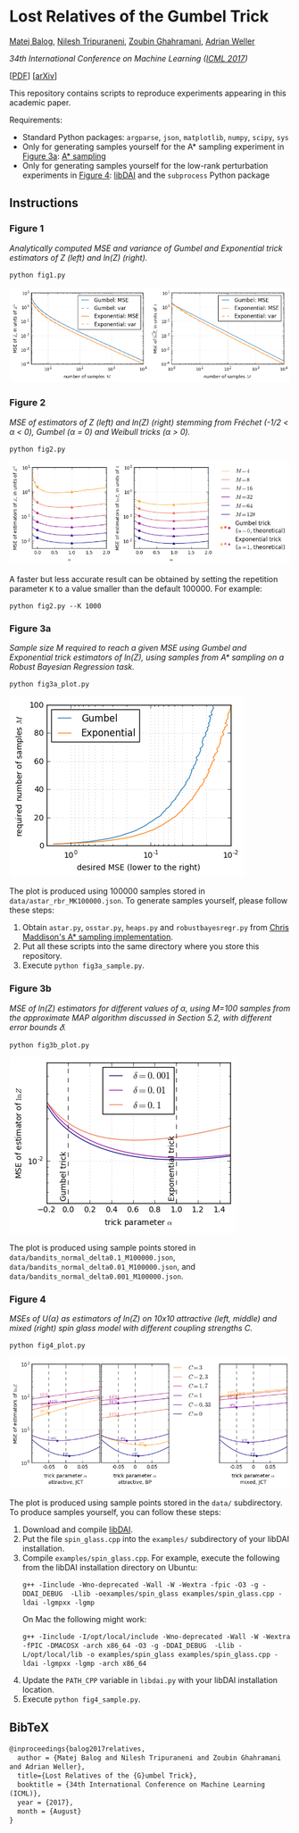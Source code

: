 # Lost Relatives of the Gumbel Trick

[Matej Balog](http://matejbalog.eu/en/research/), [Nilesh Tripuraneni](https://amplab.cs.berkeley.edu/author/nilesh_tripuraneni/), [Zoubin Ghahramani](http://mlg.eng.cam.ac.uk/zoubin/), [Adrian Weller](http://mlg.eng.cam.ac.uk/adrian/)

*34th International Conference on Machine Learning ([ICML 2017](https://2017.icml.cc/))*

[[PDF](http://matejbalog.eu/research/lost_relatives_of_the_gumbel_trick.pdf)] 
[[arXiv](https://arxiv.org/abs/1706.04161)]

This repository contains scripts to reproduce experiments appearing in this academic paper.

Requirements:
* Standard Python packages: `argparse`, `json`, `matplotlib`, `numpy`, `scipy`, `sys`
* Only for generating samples yourself for the A\* sampling experiment in [Figure 3a](#figure-3a): [A\* sampling](https://github.com/cmaddis/astar-sampling)
* Only for generating samples yourself for the low-rank perturbation experiments in [Figure 4](#figure-4): [libDAI](https://staff.fnwi.uva.nl/j.m.mooij/libDAI/) and the `subprocess` Python package

## Instructions

### Figure 1

*Analytically computed MSE and variance of Gumbel and Exponential trick estimators of Z (left) and ln(Z) (right).*
```
python fig1.py
```
![Figure 1](/figures/fig1.png?raw=true "Figure 1")

### Figure 2

*MSE of estimators of Z (left) and ln(Z) (right) stemming from Fréchet (-1/2 < α < 0), Gumbel (α = 0) and Weibull tricks (α > 0).*
```
python fig2.py
```
![Figure 2](/figures/fig2_K100000.png?raw=true "Figure 2")

A faster but less accurate result can be obtained by setting the repetition parameter `K` to a value smaller than the default 100000. For example:
```
python fig2.py --K 1000
```

### Figure 3a
*Sample size M required to reach a given MSE using Gumbel and Exponential trick estimators of ln(Z), using samples from A\* sampling on a Robust Bayesian Regression task.*
```
python fig3a_plot.py
```
![Figure 3a](/figures/fig3a.png?raw=true "Figure 3a")

The plot is produced using 100000 samples stored in `data/astar_rbr_MK100000.json`. To generate samples yourself, please follow these steps:
1. Obtain `astar.py`, `osstar.py`, `heaps.py` and `robustbayesregr.py` from [Chris Maddison's A\* sampling implementation](https://github.com/cmaddis/astar-sampling).
2. Put all these scripts into the same directory where you store this repository.
3. Execute `python fig3a_sample.py`.

### Figure 3b
*MSE of ln(Z) estimators for different values of α, using M=100 samples from the approximate MAP algorithm discussed in Section 5.2, with different error bounds 𝛿.*
```
python fig3b_plot.py
```
![Figure 3b](/figures/fig3b.png?raw=true "Figure 3b")

The plot is produced using sample points stored in `data/bandits_normal_delta0.1_M100000.json`, `data/bandits_normal_delta0.01_M100000.json`, and `data/bandits_normal_delta0.001_M100000.json`.

### Figure 4
*MSEs of U(α) as estimators of ln(Z) on 10x10 attractive (left, middle) and mixed (right) spin glass model with different coupling strengths C.*
```
python fig4_plot.py
```
![Figure 4](/figures/fig4.png?raw=true "Figure 4")

The plot is produced using sample points stored in the `data/` subdirectory. To produce samples yourself, you can follow these steps:
1. Download and compile [libDAI](https://staff.fnwi.uva.nl/j.m.mooij/libDAI/).
2. Put the file `spin_glass.cpp` into the `examples/` subdirectory of your libDAI installation.
3. Compile `examples/spin_glass.cpp`. For example, execute the following from the libDAI installation directory on Ubuntu:
    ```
    g++ -Iinclude -Wno-deprecated -Wall -W -Wextra -fpic -O3 -g -DDAI_DEBUG  -Llib -oexamples/spin_glass examples/spin_glass.cpp -ldai -lgmpxx -lgmp
    ```
    On Mac the following might work:
    ```
    g++ -Iinclude -I/opt/local/include -Wno-deprecated -Wall -W -Wextra -fPIC -DMACOSX -arch x86_64 -O3 -g -DDAI_DEBUG  -Llib -L/opt/local/lib -o examples/spin_glass examples/spin_glass.cpp -ldai -lgmpxx -lgmp -arch x86_64
    ```
4. Update the `PATH_CPP` variable in `libdai.py` with your libDAI installation location.
5. Execute `python fig4_sample.py`.


## BibTeX
```
@inproceedings{balog2017relatives,
  author = {Matej Balog and Nilesh Tripuraneni and Zoubin Ghahramani and Adrian Weller},
  title={Lost Relatives of the {G}umbel Trick},
  booktitle = {34th International Conference on Machine Learning (ICML)},
  year = {2017},
  month = {August}
}
```
